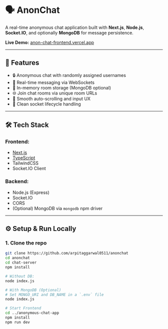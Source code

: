 # 🗣️ AnonChat

A real-time anonymous chat application built with **Next.js**, **Node.js**, **Socket.IO**, and optionally **MongoDB** for message persistence.

**Live Demo:** [anon-chat-frontend.vercel.app](https://anon-chat-frontend.vercel.app)

---

## 🚀 Features

- 🔒 Anonymous chat with randomly assigned usernames
- 💬 Real-time messaging via WebSockets
- 🧠 In-memory room storage (MongoDB optional)
- 🌐 Join chat rooms via unique room URLs
- 🔁 Smooth auto-scrolling and input UX
- 🧹 Clean socket lifecycle handling

---

## 🛠️ Tech Stack

### Frontend:
- [Next.js](https://nextjs.org/)
- [TypeScript](https://www.typescriptlang.org/)
- TailwindCSS
- Socket.IO Client

### Backend:
- Node.js (Express)
- Socket.IO
- CORS
- (Optional) MongoDB via `mongodb` npm driver

---
## ⚙️ Setup & Run Locally

### 1. Clone the repo

```bash
git clone https://github.com/arpitaggarwal0511/anonchat
cd anonchat
cd chat-server
npm install

# Without DB:
node index.js

# With MongoDB (Optional)
# Set MONGO_URI and DB_NAME in a `.env` file
node index.js

# Start Frontend
cd ../anonymous-chat-app
npm install
npm run dev
